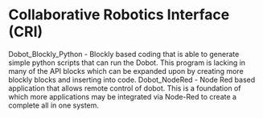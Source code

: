 # Collaborative Robotics Interface (CRI)
Dobot_Blockly_Python - Blockly based coding that is able to generate simple python scripts that can run the Dobot. This program is lacking in many of the API blocks which can be expanded upon by creating more blockly blocks and inserting into code. 
Dobot_NodeRed - Node Red based application that allows remote control of dobot. This is a foundation of which more applications may be integrated via Node-Red to create a complete all in one system.
